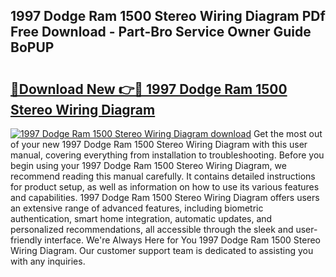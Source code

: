 ## 1997 Dodge Ram 1500 Stereo Wiring Diagram PDf Free Download - Part-Bro Service Owner Guide BoPUP

# <h2><a href="http://dfon5nq.blite.top/?on=1997+Dodge+Ram+1500+Stereo+Wiring+Diagram">🔗Download New 👉🔴 1997 Dodge Ram 1500 Stereo Wiring Diagram</a></h2>

[![1997 Dodge Ram 1500 Stereo Wiring Diagram download](https://i.imgur.com/lujVjoI.png)](http://dfon5nq.blite.top/?on=1997+Dodge+Ram+1500+Stereo+Wiring+Diagram)
Get the most out of your new 1997 Dodge Ram 1500 Stereo Wiring Diagram with this user manual, covering everything from installation to troubleshooting. Before you begin using your 1997 Dodge Ram 1500 Stereo Wiring Diagram, we recommend reading this manual carefully. It contains detailed instructions for product setup, as well as information on how to use its various features and capabilities. 1997 Dodge Ram 1500 Stereo Wiring Diagram offers users an extensive range of advanced features, including biometric authentication, smart home integration, automatic updates, and personalized recommendations, all accessible through the sleek and user-friendly interface. We're Always Here for You 1997 Dodge Ram 1500 Stereo Wiring Diagram. Our customer support team is dedicated to assisting you with any inquiries.
